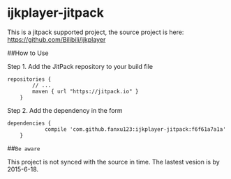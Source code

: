 # ijkplayer-jitpack

This is a jitpack supported project, the source project is here: https://github.com/Bilibili/ijkplayer

##How to Use

Step 1.  Add the JitPack repository to your build file

```
repositories {
	    // ...
	    maven { url "https://jitpack.io" }
	}
```

Step 2. Add the dependency in the form

```
dependencies {
	        compile 'com.github.fanxu123:ijkplayer-jitpack:f6f61a7a1a'
	}
```

##`Be aware`

This project is not synced with the source in time.
The lastest vesion is by 2015-6-18.
